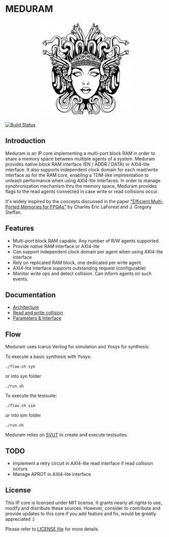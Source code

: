 # MEDURAM

<p align="center">
  <img width="300" height="300" src="./doc/gorgone.jpg">
</p>

[![Build Status](https://travis-ci.org/dpretet/meduram.svg?branch=master)](https://travis-ci.org/dpretet/meduram)

## Introduction

Meduram is an IP core implementing a multi-port block RAM in order to share
a memory space between multiple agents of a system. Meduram provides native
block RAM interface (EN / ADDR / DATA) or AXI4-lite interface. It also supports
independent clock domain for each read/write interface as for the RAM core,
enabling a TDM-like implmentation to unleash performance when using AXI4-lite
interfaces. In order to manage synchronization mechanism thru the memory space,
Meduram provides flags to the read agents connected in case write or read
collisions occur.

It's widely inspired by the concepts discussed in the paper
["Efficient Multi-Ported Memories for FPGAs"](http://www.eecg.toronto.edu/~steffan/papers/laforest_fpga10.pdf)
by Charles Eric LaForest and J. Gregory Steffan.

## Features

- Multi-port block RAM capable. Any number of R/W agents supported.
- Provide native RAM interface or AXI4-lite
- Can support independent clock domain per agent when using AXI4-lite interface
- Rely on replicated RAM block, one dedicated per write agent.
- AXI4-lite interface supports outstanding request (configurable)
- Monitor write ops and detect collision. Can inform agents on such events.

## Documentation

- [Architecture](doc/architecture.md)
- [Read and write collision](doc/rw_collision.md)
- [Parameters & Interface](doc/param_itfs.md)

## Flow

Meduram uses Icarus Verilog for simulation and Yosys for synthesis.

To execute a basic synthesis with Yosys:

    ./flow.sh syn

or into syn folder

    ./run.sh


To execute the testsuite:

    ./flow.sh sim

or into sim folder

    ./run.sh

Meduram relies on [SVUT](https://github.com/dpretet/svut) to create and execute
testsuites.

## TODO

- Implement a retry circuit in AXI4-lite read interface if read collision occurs
- Manage APROT in AXI4-lite interface

## License

This IP core is licensed under MIT license. It grants nearly all rights to use,
modify and distribute these sources. However, consider to contribute and provide
updates to this core if you add feature and fix, would be greatly appreciated :)

Please refer to [LICENSE file](./LICENSE) for more details.
